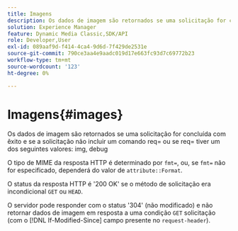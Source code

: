 ```yaml
---
title: Imagens
description: Os dados de imagem são retornados se uma solicitação for concluída com êxito e se a solicitação não incluir um comando req= ou se req= tiver um dos valores img, debug abaixo.
solution: Experience Manager
feature: Dynamic Media Classic,SDK/API
role: Developer,User
exl-id: 089aaf9d-f414-4ca4-9d6d-7f429de2531e
source-git-commit: 790ce3aa4e9aadc019d17e663fc93d7c69772b23
workflow-type: tm+mt
source-wordcount: '123'
ht-degree: 0%

---
```


# Imagens{#images}

Os dados de imagem são retornados se uma solicitação for concluída com êxito e se a solicitação não incluir um comando req= ou se req= tiver um dos seguintes valores: img, debug

O tipo de MIME da resposta HTTP é determinado por `fmt=`, ou, se `fmt=` não for especificado, dependerá do valor de `attribute::Format`.

O status da resposta HTTP é &#39;200 OK&#39; se o método de solicitação era incondicional `GET` ou `HEAD`.

O servidor pode responder com o status &#39;304&#39; (não modificado) e não retornar dados de imagem em resposta a uma condição `GET` solicitação (com o [!DNL If-Modified-Since] campo presente no `request-header`).
